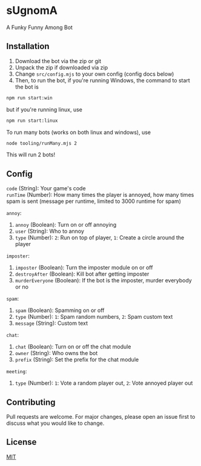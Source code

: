 # sUgnomA
A Funky Funny Among Bot
## Installation

1. Download the bot via the zip or git
2. Unpack the zip if downloaded via zip
3. Change `src/config.mjs` to your own config (config docs below)
4. Then, to run the bot, if you're running Windows, the command
to start the bot is
```bash
npm run start:win
``` 
but if you're running linux, use
```bash
npm run start:linux
```
To run many bots (works on both linux and windows), use
```bash
node tooling/runMany.mjs 2
```
This will run 2 bots!

## Config
`code` (String): Your game's code  
`runTime` (Number): How many times the player is annoyed, how many times spam is sent (message per runtime, limited to 3000 runtime for spam)

`annoy`:
1. `annoy` (Boolean): Turn on or off annoying 
2. `user` (String): Who to annoy
3. `type` (Number): `2`: Run on top of player, `1`: Create a circle around the player  

`imposter`:
1. `imposter` (Boolean): Turn the imposter module on or off
2. `destroyAfter` (Boolean): Kill bot after getting imposter
3. `murderEveryone` (Boolean): If the bot is the imposter, murder everybody or no

`spam`:
1. `spam` (Boolean): Spamming on or off
2. `type` (Number): `1`: Spam random numbers, `2`: Spam custom text
3. `message` (String): Custom text

`chat`:
1. `chat` (Boolean): Turn on or off the chat module
2. `owner` (String): Who owns the bot
3. `prefix` (String): Set the prefix for the chat module

`meeting`:
1. `type` (Number): `1`: Vote a random player out, `2`: Vote annoyed player out

## Contributing
Pull requests are welcome. For major changes, please open an issue first to discuss what you would like to change.


## License
[MIT](https://choosealicense.com/licenses/mit/)